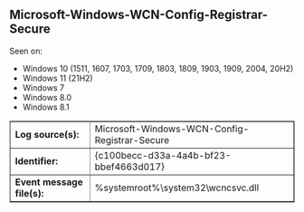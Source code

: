 ## Microsoft-Windows-WCN-Config-Registrar-Secure

Seen on:
* Windows 10 (1511, 1607, 1703, 1709, 1803, 1809, 1903, 1909, 2004, 20H2)
* Windows 11 (21H2)
* Windows 7
* Windows 8.0
* Windows 8.1

<table border="1" class="docutils">
  <tbody>
    <tr>
      <td><b>Log source(s):</b></td>
      <td>Microsoft-Windows-WCN-Config-Registrar-Secure</td>
    </tr>
    <tr>
      <td><b>Identifier:</b></td>
      <td>{c100becc-d33a-4a4b-bf23-bbef4663d017}</td>
    </tr>
    <tr>
      <td><b>Event message file(s):</b></td>
      <td>%systemroot%\system32\wcncsvc.dll</td>
    </tr>
  </tbody>
</table>

&nbsp;

